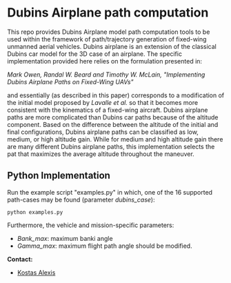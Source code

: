 # Dubins Airplane path computation

This repo provides Dubins Airplane model path computation tools to be used within the framework of path/trajectory generation of fixed-wing unmanned aerial vehicles. Dubins airplane is an extension of the classical Dubins car model for the 3D case of an airplane. The specific implementation provided here relies on the formulation presented in:

*Mark Owen, Randal W. Beard and Timothy W. McLain, "Implementing Dubins Airplane Paths on Fixed-Wing UAVs"*

and essentially (as described in this paper) corresponds to a modification of the initial model proposed by *Lavalle et al.* so that it becomes more consistent with the kinematics of a fixed-wing aircraft. Dubins airplane paths are more complicated than Dubins car paths because of the altitude component. Based on the difference between the altitude of the initial and final configurations, Dubins airplane paths can be classified as low, medium, or high altitude gain. While for medium and high altitude gain there are many different Dubins airplane paths, this implementation selects the pat that maximizes the average altitude throughout the maneuver.

Python Implementation
-------

Run the example script "examples.py" in which, one of the 16 supported path-cases may be found (parameter *dubins_case*):

    python examples.py

Furthermore, the vehicle and mission-specific parameters:
* *Bank_max*: maximum banki angle
* *Gamma_max*: maximum flight path angle
should be modified.

**Contact:**
* [Kostas Alexis](mailto:konstantinos.alexis@gmail.com)
